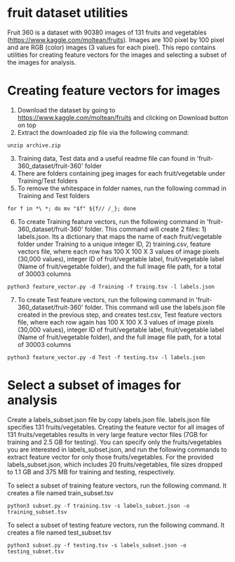 # fruit dataset utilities

Fruit 360 is a dataset with 90380 images of 131 fruits and vegetables (https://www.kaggle.com/moltean/fruits).
Images are 100 pixel by 100 pixel and are RGB (color) images (3 values for each pixel). This repo contains 
utilities for creating feature vectors for the images and selecting a subset of the images for analysis.

# Creating feature vectors for images

1. Download the dataset by going to https://www.kaggle.com/moltean/fruits and clicking on Download button on top
2. Extract the downloaded zip file via the following command:
```
unzip archive.zip
```
3. Training data, Test data and a useful readme file can found in 'fruit-360_dataset/fruit-360' folder
4. There are folders containing jpeg images for each fruit/vegetable under Training/Test folders
5. To remove the whitespace in folder names, run the following commad in Training and Test folders 
```
for f in *\ *; do mv "$f" ${f// /_}; done
```
6. To create Training feature vectors, run the following command in 'fruit-360_dataset/fruit-360' folder. This 
command will create 2 files: 1) labels.json. Its a dictionary that maps the name of each fruit/vegetable folder 
under Training to a unique integer ID, 2) training.csv, feature vectors file, where each row has 
100 X 100 X 3 values of image pixels (30,000 values), integer ID of fruit/vegetable label, fruit/vegetable label 
(Name of fruit/vegetable folder), and the full image file path, for a total of 30003 columns
```
python3 feature_vector.py -d Training -f traing.tsv -l labels.json
```

7. To create Test feature vectors, run the following command in 'fruit-360_dataset/fruit-360' folder. This
command will use the labels.json file created in the previous step, and creates test.csv, Test feature vectors
file, where each row again has 100 X 100 X 3 values of image pixels (30,000 values), integer ID of 
fruit/vegetable label, fruit/vegetable label (Name of fruit/vegetable folder),  and the full image file path,
for a total of 30003 columns
```
python3 feature_vector.py -d Test -f testing.tsv -l labels.json
```

# Select a subset of images for analysis

Create a labels_subset.json file by copy labels.json file. labels.json file specifies 131 fruits/vegetables.
Creating the feature vector for all images of 131 fruits/vegetables results in very large feature vector files 
(7GB for training and 2.5 GB for testing). You can specify only the fruits/vegetables you are interested in 
labels_subset.json, and run the following commands to extract feature vector for only those fruits/vegetables. 
For the provided labels_subset.json, which includes 20 fruits/vegetables, file sizes dropped to 1.1 GB and 375 MB 
for training and testing, respectively.

To select a subset of training feature vectors, run the following command. It creates a file named train_subset.tsv
```
python3 subset.py -f training.tsv -s labels_subset.json -o training_subset.tsv
```

To select a subset of testing feature vectors, run the following command. It creates a file named test_subset.tsv
```
python3 subset.py -f testing.tsv -s labels_subset.json -o testing_subset.tsv
```
